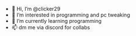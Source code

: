- 👋 Hi, I’m @clicker29
- 👀 I’m interested in programming and pc tweaking
- 🌱 I’m currently learning programming
- 📫 dm me via discord for collabs


